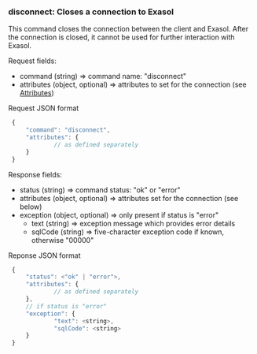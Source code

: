 ### disconnect: Closes a connection to Exasol

This command closes the connection between the client and Exasol.
After the connection is closed, it cannot be used for further
interaction with Exasol.

Request fields:
  * command (string) => command name: "disconnect"
  * attributes (object, optional) => attributes to set for the connection (see [Attributes](../WebsocketAPIV1.md#attributes-session-and-database-properties))

Request JSON format
```javascript
 {
     "command": "disconnect",
     "attributes": {
             // as defined separately
     }
 }
```

Response fields:
  * status (string) => command status: "ok" or "error"
  * attributes (object, optional) => attributes set for the connection (see below)
  * exception (object, optional) =>  only present if status is "error"
    * text (string) => exception message which provides error details
    * sqlCode (string) => five-character exception code if known, otherwise "00000"

Reponse JSON format
```javascript
 {
     "status": <"ok" | "error">,
     "attributes": {
             // as defined separately
     },
     // if status is "error"
     "exception": {
             "text": <string>,
             "sqlCode": <string>
     }
 }
```
